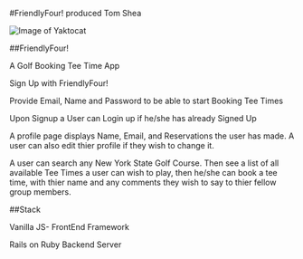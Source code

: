 #FriendlyFour!
produced Tom Shea

![Image of Yaktocat](http://us.cdn4.123rf.com/168nwm/chudtsankov/chudtsankov1307/chudtsankov130700014/20749046-lycklig-golfbolltecknad-tecken-vinka-f%C3%B6r-h%C3%A4lsning.jpg)


##FriendlyFour!

A Golf Booking Tee Time App


Sign Up with FriendlyFour!

Provide Email, Name and Password to be able to start Booking Tee Times

Upon Signup a User can Login up if he/she has already Signed Up

A profile page displays Name, Email, and Reservations the user has made. A user can also edit thier profile if they wish to change it.

A user can search any New York State Golf Course. Then see a list of all available Tee Times a user can wish to play, then he/she can book a tee time, with thier name and any comments they wish to say to thier fellow group members.



##Stack

Vanilla JS- FrontEnd Framework

Rails on Ruby Backend Server
